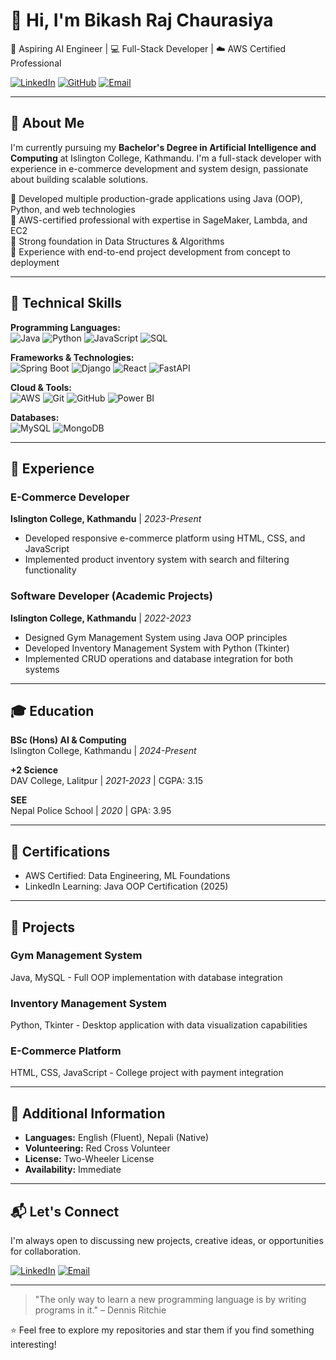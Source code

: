 # 👋 Hi, I'm Bikash Raj Chaurasiya

🚀 Aspiring AI Engineer | 💻 Full-Stack Developer | ☁️ AWS Certified Professional

[![LinkedIn](https://img.shields.io/badge/LinkedIn-0077B5?style=for-the-badge&logo=linkedin&logoColor=white)](https://linkedin.com/in/bikash-raj)
[![GitHub](https://img.shields.io/badge/GitHub-181717?style=for-the-badge&logo=github&logoColor=white)](https://github.com/BikashRaj)
[![Email](https://img.shields.io/badge/Email-D14836?style=for-the-badge&logo=gmail&logoColor=white)](mailto:chaurasiyabkraj@gmail.com)

---

## 🧠 About Me

I'm currently pursuing my **Bachelor's Degree in Artificial Intelligence and Computing** at Islington College, Kathmandu. I'm a full-stack developer with experience in e-commerce development and system design, passionate about building scalable solutions.

🔹 Developed multiple production-grade applications using Java (OOP), Python, and web technologies  
🔹 AWS-certified professional with expertise in SageMaker, Lambda, and EC2  
🔹 Strong foundation in Data Structures & Algorithms  
🔹 Experience with end-to-end project development from concept to deployment

---

## 🔧 Technical Skills

**Programming Languages:**  
![Java](https://img.shields.io/badge/Java-ED8B00?style=flat-square&logo=java&logoColor=white)
![Python](https://img.shields.io/badge/Python-3776AB?style=flat-square&logo=python&logoColor=white)
![JavaScript](https://img.shields.io/badge/JavaScript-F7DF1E?style=flat-square&logo=javascript&logoColor=black)
![SQL](https://img.shields.io/badge/SQL-4479A1?style=flat-square&logo=MySQL&logoColor=white)

**Frameworks & Technologies:**  
![Spring Boot](https://img.shields.io/badge/Spring_Boot-6DB33F?style=flat-square&logo=springboot&logoColor=white)
![Django](https://img.shields.io/badge/Django-092E20?style=flat-square&logo=django&logoColor=white)
![React](https://img.shields.io/badge/React-20232A?style=flat-square&logo=react&logoColor=61DAFB)
![FastAPI](https://img.shields.io/badge/FastAPI-009688?style=flat-square&logo=fastapi&logoColor=white)

**Cloud & Tools:**  
![AWS](https://img.shields.io/badge/AWS-232F3E?style=flat-square&logo=amazonaws&logoColor=white)
![Git](https://img.shields.io/badge/Git-F05032?style=flat-square&logo=git&logoColor=white)
![GitHub](https://img.shields.io/badge/GitHub-181717?style=flat-square&logo=github&logoColor=white)
![Power BI](https://img.shields.io/badge/Power_BI-F2C811?style=flat-square&logo=powerbi&logoColor=black)

**Databases:**  
![MySQL](https://img.shields.io/badge/MySQL-4479A1?style=flat-square&logo=mysql&logoColor=white)
![MongoDB](https://img.shields.io/badge/MongoDB-47A248?style=flat-square&logo=mongodb&logoColor=white)

---

## 💼 Experience

### E-Commerce Developer
**Islington College, Kathmandu** | *2023-Present*
- Developed responsive e-commerce platform using HTML, CSS, and JavaScript
- Implemented product inventory system with search and filtering functionality

### Software Developer (Academic Projects)
**Islington College, Kathmandu** | *2022-2023*
- Designed Gym Management System using Java OOP principles
- Developed Inventory Management System with Python (Tkinter)
- Implemented CRUD operations and database integration for both systems

---

## 🎓 Education

**BSc (Hons) AI & Computing**  
Islington College, Kathmandu | *2024-Present*

**+2 Science**  
DAV College, Lalitpur | *2021-2023* | CGPA: 3.15

**SEE**  
Nepal Police School | *2020* | GPA: 3.95

---

## 📜 Certifications

- AWS Certified: Data Engineering, ML Foundations
- LinkedIn Learning: Java OOP Certification (2025)

---

## 🚀 Projects

### Gym Management System
Java, MySQL - Full OOP implementation with database integration

### Inventory Management System
Python, Tkinter - Desktop application with data visualization capabilities

### E-Commerce Platform
HTML, CSS, JavaScript - College project with payment integration

---

## 🌟 Additional Information

- **Languages:** English (Fluent), Nepali (Native)
- **Volunteering:** Red Cross Volunteer
- **License:** Two-Wheeler License
- **Availability:** Immediate

---

## 📬 Let's Connect

I'm always open to discussing new projects, creative ideas, or opportunities for collaboration.

[![LinkedIn](https://img.shields.io/badge/LinkedIn-Connect_Professionally-blue?style=flat&logo=linkedin)](https://linkedin.com/in/bikash-raj)
[![Email](https://img.shields.io/badge/Email-Contact_Me-red?style=flat&logo=gmail)](mailto:chaurasiyabkraj@gmail.com)

---

> "The only way to learn a new programming language is by writing programs in it." – Dennis Ritchie

⭐ Feel free to explore my repositories and star them if you find something interesting!
